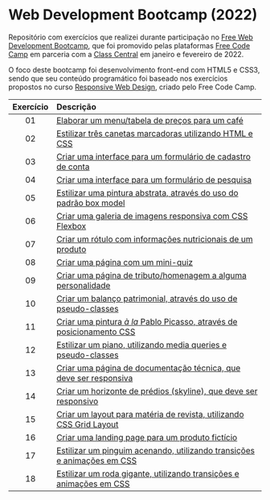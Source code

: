 # Web Development Bootcamp (2022)
Repositório com exercícios que realizei durante participação no [Free Web Development Bootcamp](https://www.classcentral.com/cohorts/webdev-bootcamp-spring-2022), que foi promovido pelas plataformas [Free Code Camp](https://www.freecodecamp.org/) em parceria com a [Class Central](https://www.classcentral.com/) em janeiro e fevereiro de 2022. &nbsp;

O foco deste bootcamp foi desenvolvimento front-end com HTML5 e CSS3, sendo que seu conteúdo programático foi baseado nos exercícios propostos no curso [Responsive Web Design](https://www.freecodecamp.org/learn/2022/responsive-web-design/), criado pelo Free Code Camp.   

Exercício | Descrição 
:---: | :---
01 | [Elaborar um menu/tabela de preços para um café](https://michelelozada.github.io/Web-Dev-Bootcamp-2022/01-Elaborar_tabela_de_precos/)
02 | [Estilizar três canetas marcadoras utilizando HTML e CSS](https://michelelozada.github.io/Web-Dev-Bootcamp-2022/02-Estilizar_tres_canetas_marcadoras/)
03 | [Criar uma interface para um formulário de cadastro de conta](https://michelelozada.github.io/Web-Dev-Bootcamp-2022/03-Criar_formulario_de_cadastro/)
04 | [Criar uma interface para um formulário de pesquisa](https://michelelozada.github.io/Web-Dev-Bootcamp-2022/04-Criar_formulário_de_pesquisa/)
05 | [Estilizar uma pintura abstrata, através do uso do padrão box model](https://michelelozada.github.io/Web-Dev-Bootcamp-2022/05-Estilizar_pintura_abstrata/)
06 | [Criar uma galeria de imagens responsiva com CSS Flexbox](https://michelelozada.github.io/Web-Dev-Bootcamp-2022/06-Criar_galeria_de_imagens/)
07 | [Criar um rótulo com informações nutricionais de um produto](https://michelelozada.github.io/Web-Dev-Bootcamp-2022/07-Criar_rotulo_nutricional/)
08 | [Criar uma página com um mini-quiz](https://michelelozada.github.io/Web-Dev-Bootcamp-2022/08-Criar_mini-quiz/)
09 | [Criar uma página de tributo/homenagem a alguma personalidade](https://michelelozada.github.io/Web-Dev-Bootcamp-2022/09-Criar_pagina_tributo/)
10 | [Criar um balanço patrimonial, através do uso de pseudo-classes](https://michelelozada.github.io/Web-Dev-Bootcamp-2022/10-Criar_balanco_patrimonial/)
11 | [Criar uma pintura *à la* Pablo Picasso, através de posicionamento CSS](https://michelelozada.github.io/Web-Dev-Bootcamp-2022/11-Estilizar_pintura_Picasso/)
12 | [Estilizar um piano, utilizando media queries e pseudo-classes](https://michelelozada.github.io/Web-Dev-Bootcamp-2022/12-Estilizar_um_piano/)
13 | [Criar uma página de documentação técnica, que deve ser responsiva](https://michelelozada.github.io/Web-Dev-Bootcamp-2022/13-Criar_pagina_de_documentacao_tecnica/)
14 | [Criar um horizonte de prédios (skyline), que deve ser responsivo](https://michelelozada.github.io/Web-Dev-Bootcamp-2022/14-Criar-um-horizonte-de-predios/)
15 | [Criar um layout para matéria de revista, utilizando CSS Grid Layout](https://michelelozada.github.io/Web-Dev-Bootcamp-2022/15-Criar-layout-materia-de-revista/)
16 | [Criar uma landing page para um produto fictício](https://michelelozada.github.io/Web-Dev-Bootcamp-2022/16-Criar-uma-landing-page/)
17 | [Estilizar um pinguim acenando, utilizando transições e animações em CSS](https://michelelozada.github.io/Web-Dev-Bootcamp-2022/17-Estilizar-um-pinguim-acenando/)
18 | [Estilizar um roda gigante, utilizando transições e animações em CSS](https://michelelozada.github.io/Web-Dev-Bootcamp-2022/18-Estilizar-uma-roda-gigante/)
